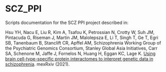 # SCZ_PPI
Scripts documentation for the SCZ PPI project described in:

Hsu YH, Nacu E, Liu R, Kim A, Tsafou K, Petrossian N, Crotty W, Suh JM, Pintacuda G, Riseman J, Martín JM, Malolepsza E, Li T, Singh T, Ge T, Egri SB, Tanenbaum B, Stanclift CR, Apffel AM, Schizophrenia Working Group of the Psychiatric Genomics Consortium, Stanley Global Asia Initiatives, Carr SA, Schenone M, Jaffe J, Fornelos N, Huang H, Eggan KC, Lage K. [Using brain cell-type-specific protein interactomes to interpret genetic data in schizophrenia](https://doi.org/10.1101/2021.10.07.21264568). mexRxiv (2021).
